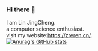 ### Hi there 👋
I am Lin JingCheng.   
a computer science enthusiast.   
visit my website:https://zreren.cn/.   
[![Anurag's GitHub stats](https://github-readme-stats.vercel.app/api?username=zreren)](https://github.com/anuraghazra/github-readme-stats)
<!--
**zreren/zreren** is a ✨ _special_ ✨ repository because its `README.md` (this file) appears on your GitHub profile.

Here are some ideas to get you started:

- 🔭 I’m currently working on ...
- 🌱 I’m currently learning ...
- 👯 I’m looking to collaborate on ...
- 🤔 I’m looking for help with ...
- 💬 Ask me about ...
- 📫 How to reach me: ...
- 😄 Pronouns: ...
- ⚡ Fun fact: ...
-->
